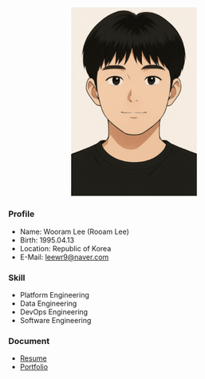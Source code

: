 <div align="center">
  <img style="width: 50%;" src="https://raw.githubusercontent.com/leewr9/leewr9/refs/heads/master/profile.png" />
</div>

### Profile
- Name: Wooram Lee (Rooam Lee)
- Birth: 1995.04.13
- Location: Republic of Korea
- E-Mail: [leewr9@naver.com](mailto:leewr9@naver.com)

### Skill
- Platform Engineering  
- Data Engineering  
- DevOps Engineering  
- Software Engineering

### Document
- [Resume](https://leewr9.github.io/docs/resume/data_engineer)
- [Portfolio](https://leewr9.github.io/docs/portfolio/data_engineer)
